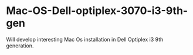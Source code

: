 # Mac-OS-Dell-optiplex-3070-i3-9th-gen
Will develop interesting Mac Os installation in Dell Optiplex i3 9th generation.


